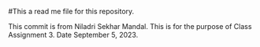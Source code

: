 #This a read me file for this repository.

This commit is from Niladri Sekhar Mandal. This is for the purpose of Class Assignment 3. Date September 5, 2023.

